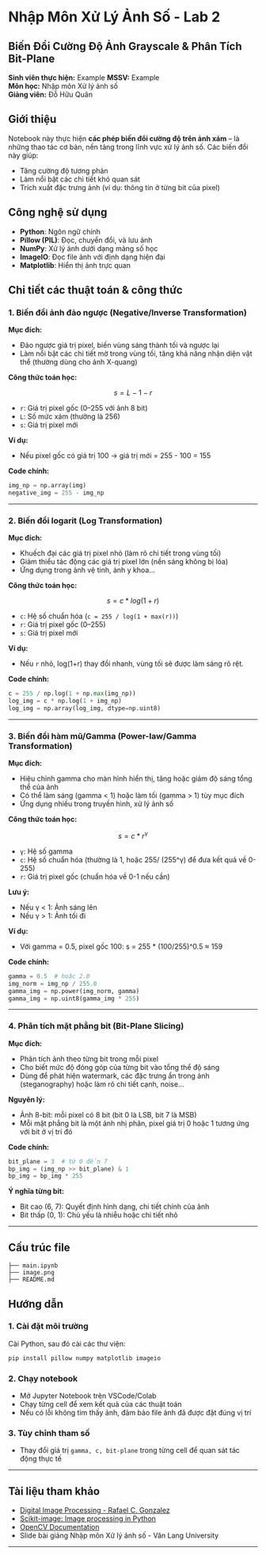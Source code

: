
# Nhập Môn Xử Lý Ảnh Số - Lab 2  
## **Biến Đổi Cường Độ Ảnh Grayscale & Phân Tích Bit-Plane**
**Sinh viên thực hiện:** Example
**MSSV:** Example  
**Môn học:** Nhập môn Xử lý ảnh số  
**Giảng viên:** Đỗ Hữu Quân


## Giới thiệu

Notebook này thực hiện **các phép biến đổi cường độ trên ảnh xám** – là những thao tác cơ bản, nền tảng trong lĩnh vực xử lý ảnh số. Các biến đổi này giúp:
- Tăng cường độ tương phản
- Làm nổi bật các chi tiết khó quan sát
- Trích xuất đặc trưng ảnh (ví dụ: thông tin ở từng bit của pixel)


## Công nghệ sử dụng


- **Python**: Ngôn ngữ chính                           
- **Pillow (PIL)**: Đọc, chuyển đổi, và lưu ảnh              
- **NumPy**: Xử lý ảnh dưới dạng mảng số học          
- **ImageIO**: Đọc file ảnh với định dạng hiện đại      
- **Matplotlib**: Hiển thị ảnh trực quan                   


## Chi tiết các thuật toán & công thức

### 1. Biến đổi ảnh đảo ngược (Negative/Inverse Transformation)

**Mục đích:**  
- Đảo ngược giá trị pixel, biến vùng sáng thành tối và ngược lại
- Làm nổi bật các chi tiết mờ trong vùng tối, tăng khả năng nhận diện vật thể (thường dùng cho ảnh X-quang)

**Công thức toán học:**  
```math
s = L - 1 - r
```

- `r`: Giá trị pixel gốc (0–255 với ảnh 8 bit)
- `L`: Số mức xám (thường là 256)
- `s`: Giá trị pixel mới

**Ví dụ:**  
- Nếu pixel gốc có giá trị 100 → giá trị mới = 255 - 100 = 155

**Code chính:**  
```python
img_np = np.array(img)
negative_img = 255 - img_np
```
---

### 2. Biến đổi logarit (Log Transformation)

**Mục đích:**  
- Khuếch đại các giá trị pixel nhỏ (làm rõ chi tiết trong vùng tối)
- Giảm thiểu tác động các giá trị pixel lớn (nền sáng không bị lóa)
- Ứng dụng trong ảnh vệ tinh, ảnh y khoa...

**Công thức toán học:**  
```math
s = c * log(1 + r)
```
- `c`: Hệ số chuẩn hóa (`c = 255 / log(1 + max(r))`)
- `r`: Giá trị pixel gốc (0–255)
- `s`: Giá trị pixel mới

**Ví dụ:**  
- Nếu `r` nhỏ, log(1+r) thay đổi nhanh, vùng tối sẽ được làm sáng rõ rệt.

**Code chính:**  
```python
c = 255 / np.log(1 + np.max(img_np))
log_img = c * np.log(1 + img_np)
log_img = np.array(log_img, dtype=np.uint8)
```
---

### 3. Biến đổi hàm mũ/Gamma (Power-law/Gamma Transformation)

**Mục đích:**  
- Hiệu chỉnh gamma cho màn hình hiển thị, tăng hoặc giảm độ sáng tổng thể của ảnh
- Có thể làm sáng (gamma < 1) hoặc làm tối (gamma > 1) tùy mục đích
- Ứng dụng nhiều trong truyền hình, xử lý ảnh số

**Công thức toán học:**  
```math
s = c * r^γ
```
- `γ`: Hệ số gamma
- `c`: Hệ số chuẩn hóa (thường là 1, hoặc 255/ (255^γ) để đưa kết quả về 0-255)
- `r`: Giá trị pixel gốc (chuẩn hóa về 0-1 nếu cần)

**Lưu ý:**  
- Nếu γ < 1: Ảnh sáng lên  
- Nếu γ > 1: Ảnh tối đi

**Ví dụ:**  
- Với gamma = 0.5, pixel gốc 100: s = 255 * (100/255)^0.5 ≈ 159

**Code chính:**  
```python
gamma = 0.5  # hoặc 2.0
img_norm = img_np / 255.0
gamma_img = np.power(img_norm, gamma)
gamma_img = np.uint8(gamma_img * 255)
```
---

### 4. Phân tích mặt phẳng bit (Bit-Plane Slicing)

**Mục đích:**  
- Phân tích ảnh theo từng bit trong mỗi pixel
- Cho biết mức độ đóng góp của từng bit vào tổng thể độ sáng
- Dùng để phát hiện watermark, các đặc trưng ẩn trong ảnh (steganography) hoặc làm rõ chi tiết cạnh, noise...

**Nguyên lý:**  
- Ảnh 8-bit: mỗi pixel có 8 bit (bit 0 là LSB, bit 7 là MSB)
- Mỗi mặt phẳng bit là một ảnh nhị phân, pixel giá trị 0 hoặc 1 tương ứng với bit ở vị trí đó

**Code chính:**  
```python
bit_plane = 3  # từ 0 đến 7
bp_img = (img_np >> bit_plane) & 1
bp_img = bp_img * 255
```

**Ý nghĩa từng bit:**  
- Bit cao (6, 7): Quyết định hình dạng, chi tiết chính của ảnh
- Bit thấp (0, 1): Chủ yếu là nhiễu hoặc chi tiết nhỏ

---

## Cấu trúc file

```
├── main.ipynb      
├── image.png        
├── README.md       
```

## Hướng dẫn

### 1. Cài đặt môi trường

Cài Python, sau đó cài các thư viện:

```bash
pip install pillow numpy matplotlib imageio
```

### 2. Chạy notebook

- Mở Jupyter Notebook trên VSCode/Colab
- Chạy từng cell để xem kết quả của các thuật toán
- Nếu có lỗi không tìm thấy ảnh, đảm bảo file ảnh đã được đặt đúng vị trí

### 3. Tùy chỉnh tham số

- Thay đổi giá trị `gamma, c, bit-plane` trong từng cell để quan sát tác động thực tế

---

## Tài liệu tham khảo

- [Digital Image Processing - Rafael C. Gonzalez](https://www.amazon.com/Digital-Image-Processing-Rafael-Gonzalez/dp/013168728X)
- [Scikit-image: Image processing in Python](https://scikit-image.org/)
- [OpenCV Documentation](https://docs.opencv.org/)
- Slide bài giảng Nhập môn Xử lý ảnh số - Văn Lang University

---
